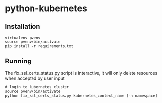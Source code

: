 # python-kubernetes

## Installation
```
virtualenv pvenv
source pvenv/bin/activate
pip install -r requirements.txt
```

## Running
The fix_ssl_certs_status.py script is interactive, it will only delete resources when accepted by user input
```
# login to kubernetes cluster
source pvenv/bin/activate
python fix_ssl_certs_status.py kubernetes_context_name [-n namespace]
```
